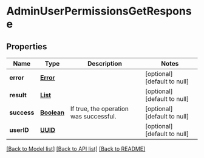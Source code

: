 # AdminUserPermissionsGetResponse
## Properties

Name | Type | Description | Notes
------------ | ------------- | ------------- | -------------
**error** | [**Error**](Error.md) |  | [optional] [default to null]
**result** | [**List**](string.md) |  | [optional] [default to null]
**success** | [**Boolean**](boolean.md) | If true, the operation was successful. | [optional] [default to null]
**userID** | [**UUID**](UUID.md) |  | [optional] [default to null]

[[Back to Model list]](../README.md#documentation-for-models) [[Back to API list]](../README.md#documentation-for-api-endpoints) [[Back to README]](../README.md)

